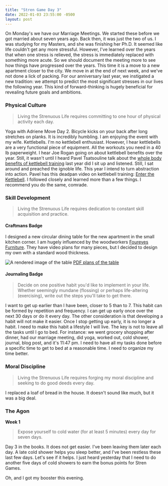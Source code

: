 ```yaml
---
title: "Stren Game Day 3"
date: 2022-01-03 23:55:00 -0500
layout: post
---
```


On Monday's we have our Marriage Meetings. We started these before we got married about seven years ago. Back then, it was just the two of us. I was studying for my Masters, and she was finishing her Ph.D. It seemed like life couldn't get any more stressful. However, I've learned over the years that when one stress is relieved, the stress is immediately replaced with something more acute. So we should document the meeting more to see how things have progressed over the years. This time it is a move to a new apartment closer to the city. We move in at the end of next week, and we've not done a lick of packing. For our anniversary last year, we instigated a new tradition: we attempt to predict the most significant stresses in our lives the following year. This kind of forward-thinking is hugely beneficial for revealing future goals and ambitions. 

### Physical Culture
> Living the Strenuous Life requires committing to one hour of physical activity each day.

Yoga with Adriene Move Day 2. Bicycle kicks on your back after long stretches on planks. It is incredibly humbling. I am enjoying the event with my wife.
Kettlebells. I'm no kettlebell enthusiast. However, I hear kettlebells are a very functional piece of equipment. All the workouts you need in a 40 lb paperweight. I hear Joe Rogan going on about kettlebell benefits over the year. Still, it wasn't until I heard Pavel Tsatsouline talk about the [whole body benefits of kettlebell training](https://www.youtube.com/watch?v=PWESVqOwMHw) last year did I sit up and listened. Still, I sat around and preached the ignoble life. This year I intend to turn abstraction into action. Pavel has this deadpan video on kettlebell training: [Enter the Kettlebell](https://www.youtube.com/watch?v=cKx8xE8jJZs). I followed closely and learned more than a few things. I recommend you do the same, comrade.

### Skill Development
> Living the Strenuous Life requires dedication to constant skill acquisition and practice.

#### Craftmans Badge
I designed a new circular dining table for the new apartment in the small kitchen corner. I am hugely influenced by the woodworkers [Foureyes Furniture](https://www.foureyesfurniture.com/). They have video plans for many pieces, but I decided to design my own with a standard wood thickness. 

![A rendered image of the table](/assets/images/2022-01-03-kitchen-nook-table.png)
[PDF plans of the table](/assets/kitchen-nook-table-drawing.pdf)

#### Journaling Badge
> Decide on one positive habit you'd like to implement in your life. Whether seemingly mundane (flossing) or perhaps life-altering (exercising), write out the steps you'll take to get there.

I want to get up earlier than I have been, closer to 5 than to 7. This habit can be formed by repetition and frequency. I can get up early once over the next 30 days or do it every day. The other consideration is that developing a habit will not make it easier. Once I stop getting up early, it is no longer a habit. I need to make this habit a lifestyle I will live. The key is not to leave all the tasks until I go to bed. For instance: we went grocery shopping after dinner, had our marriage meeting, did yoga, worked out, cold shower, journal, blog post, and it's 11:47 pm. I need to have all my tasks done before a specific time to get to bed at a reasonable time. I need to organize my time better.

### Moral Discipline
> Living the Strenuous Life requires forging my moral discipline and seeking to do good deeds every day.

I replaced a loaf of bread in the house. It doesn't sound like much, but it was a big deal.

### The Agon
**Week 1**
> Expose yourself to cold water (for at least 5 minutes) every day for seven days.

Day 3 in the books. It does not get easier. I've been leaving them later each day. A late cold shower helps you sleep better, and I've been restless these last few days. Let's see if it helps.
I just heard yesterday that I need to do another five days of cold showers to earn the bonus points for Stren Games. 


Oh, and I got my booster this evening.